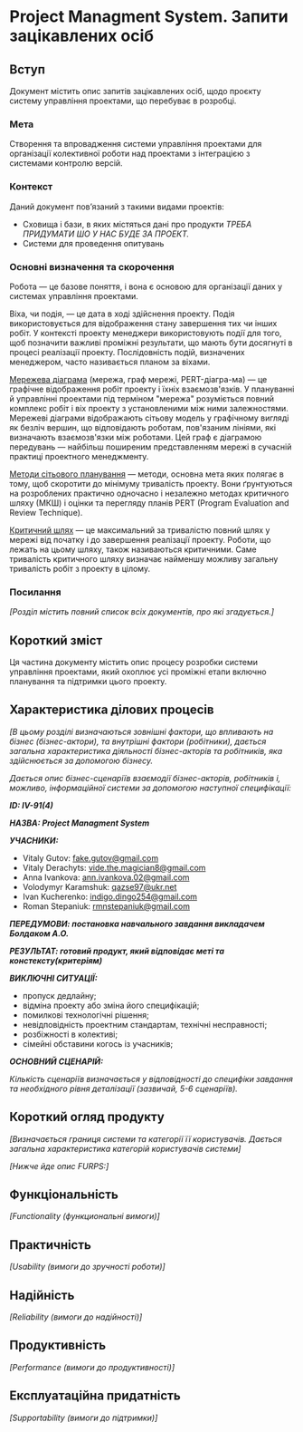 # Project Managment System. Запити зацікавлених осіб

## Вступ

Документ містить опис запитів зацікавлених осіб, щодо проєкту систему управління проектами, що перебуває в розробці.

### Мета 

Створення та впровадження системи управління проектами для організації колективної роботи над проектами з інтеграцією з системами контролю версій.

### Контекст

Даний документ пов’язаний з такими видами проектів:
   - Сховища і бази, в яких містяться дані про продукти *ТРЕБА ПРИДУМАТИ ШО У НАС БУДЕ ЗА ПРОЕКТ.*
   - Системи для проведення опитувань


### Основні визначення та скорочення

Робота — це базове поняття, і вона є основою для організації даних у системах управління проектами.

Віха, чи подія, — це дата в ході здійснення проекту. Подія використовується для відображення стану завершення тих чи інших робіт. У контексті проекту менеджери використовують події для того, щоб позначити важливі проміжні результати, що мають бути досягнуті в процесі реалізації проекту. Послідовність подій, визначених менеджером, часто називається планом за віхами.

[Мережева діаграма](https://stud.com.ua/23749/menedzhment/merezheviy_metod_planuvannya) (мережа, граф мережі, PERT-діагра-ма) — це графічне відображення робіт проекту і їхніх взаємозв'язків. У плануванні й управлінні проектами під терміном "мережа" розуміється повний комплекс робіт і віх проекту з установленими між ними залежностями. Мережеві діаграми відображають сітьову модель у графічному вигляді як безліч вершин, що відповідають роботам, пов'язаним лініями, які визначають взаємозв'язки між роботами. Цей граф є діаграмою передувань — найбільш поширеним представленням мережі в сучасній практиці проектного менеджменту.

[Методи сітьового планування](https://pidru4niki.com/1776100753535/menedzhment/metodi_sitovogo_planuvannya_perevagi_nedoliki) — методи, основна мета яких полягає в тому, щоб скоротити до мінімуму тривалість проекту. Вони ґрунтуються на розроблених практично одночасно і незалежно методах критичного шляху (МКШ) і оцінки та перегляду планів PERT (Program Evaluation and Review Technique).

[Критичний шлях](https://support.microsoft.com/uk-ua/office/%D0%B2%D1%96%D0%B4%D0%BE%D0%B1%D1%80%D0%B0%D0%B6%D0%B5%D0%BD%D0%BD%D1%8F-%D0%BA%D1%80%D0%B8%D1%82%D0%B8%D1%87%D0%BD%D0%BE%D0%B3%D0%BE-%D1%88%D0%BB%D1%8F%D1%85%D1%83-%D0%BF%D1%80%D0%BE%D0%B5%D0%BA%D1%82%D1%83-%D0%B2-%D1%80%D0%BE%D0%B1%D0%BE%D1%87%D0%BE%D0%BC%D1%83-%D1%81%D1%82%D0%BE%D0%BB%D1%96-project-ad6e3b08-7748-4231-afc4-a2046207fd86) — це максимальний за тривалістю повний шлях у мережі від початку і до завершення реалізації проекту. Роботи, що лежать на цьому шляху, також називаються критичними. Саме тривалість критичного шляху визначає найменшу можливу загальну тривалість робіт з проекту в цілому.


### Посилання

*[Розділ містить повний список всіх документів, про які згадується.]*


## Короткий зміст

Ця частина документу містить опис процесу розробки системи управління проектами, який охоплює усі проміжні етапи включно планування та підтримки цього проекту.

## Характеристика ділових процесів

*[В цьому розділі визначаються зовнішні фактори, що впливають на бізнес (бізнес-актори), 
та внутрішні фактори (робітники), дається загальна характеристика діяльності бізнес-акторів 
та робітників, яка здійснюється за допомогою бізнесу.*

*Дається опис бізнес-сценаріїв взаємодії бізнес-акторів, робітників і, можливо, інформаційної системи за допомогою наступної
специфікації:*

   
***ID: IV-91(4)***
    
***НАЗВА: Project Managment System***
    
***УЧАСНИКИ:***
  - Vitaly Gutov: fake.gutov@gmail.com
  - Vitaly Derachyts: vide.the.magician8@gmail.com
  - Anna Ivankova: ann.ivankova.02@gmail.com
  - Volodymyr Karamshuk: qazse97@ukr.net
  - Ivan Kucherenko: indigo.dingo254@gmail.com
  - Roman Stepaniuk: rmnstepaniuk@gmail.com
  
***ПЕРЕДУМОВИ: постановка навчального завдання викладачем Болдаком А.О.***

***РЕЗУЛЬТАТ: готовий продукт, який відповідає меті та констексту(критеріям)***

***ВИКЛЮЧНІ СИТУАЦІЇ:***

  - пропуск дедлайну;
  - відміна проекту або зміна його специфікацій;
  - помилкові технологічні рішення;
  - невідповідність проектним стандартам, технічні несправності;
  - розбіжності в колективі;
  - сімейні обставини когось із учасників;
  

***ОСНОВНИЙ СЦЕНАРІЙ:***

*Кількість сценаріїв визначається у відповідності до специфіки завдання та необхідного 
рівня деталізації (зазвичай, 5-6 сценаріїв).*

## Короткий огляд продукту

*[Визначається границя системи та категорії її користувачів. Дається загальна характеристика категорій користувачів
системи]*

*[Нижче йде опис FURPS:]*


## Функціональність

*[Functionality (функциональні вимоги)]*

## Практичність

*[Usability (вимоги до зручності роботи)]*

## Надійність

*[Reliability (вимоги до надійності)]*

## Продуктивність

*[Performance (вимоги до продуктивності)]*

## Експлуатаційна придатність

*[Supportability (вимоги до підтримки)]*
